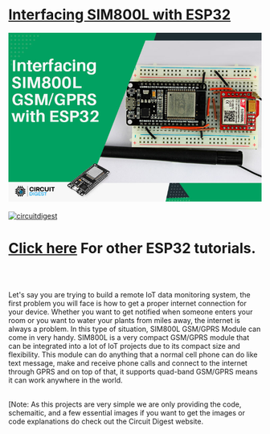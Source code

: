 # [Interfacing SIM800L with ESP32](https://circuitdigest.com/microcontroller-projects/)

<img src="https://github.com/Circuit-Digest/Basic-ESP32-Tutorials/blob/main/Interfacing%20SIM800L%20with%20ESP32/images/title%20_image.jpg" width="" alt="alt_text" title="image_tooltip">
<br>

<br>
<a href="https://circuitdigest.com/tags/ESP32"><img src="https://img.shields.io/static/v1?label=&labelColor=505050&message=ESP32 Tutorials Circuit Digest&color=%230076D6&style=social&logo=google-chrome&logoColor=%230076D6" alt="circuitdigest"/></a>
<br>

[<h1>Click here](https://circuitdigest.com/tags/ESP32) For other ESP32 tutorials.</h1>


<br>
<br>

 Let's say you are trying to build a remote IoT data monitoring system, the first problem you will face is how to get a 
 proper internet connection for your device. Whether you want to get notified when someone enters your room or you want 
 to water your plants from miles away, the internet is always a problem. In this type of situation, SIM800L GSM/GPRS Module
 can come in very handy. SIM800L is a very compact GSM/GPRS module that can be integrated into a lot of IoT projects due to 
 its compact size and flexibility. This module can do anything that a normal cell phone can do like text message, make and 
 receive phone calls and connect to the internet through GPRS and on top of that, it supports quad-band GSM/GPRS means it
 can work anywhere in the world.

<br>
[Note: As this projects are very simple we are only providing the code, schemaitic, and a few essential images if you want to get the images or code explanations do check out the Circuit Digest website.
<br>
<br>
